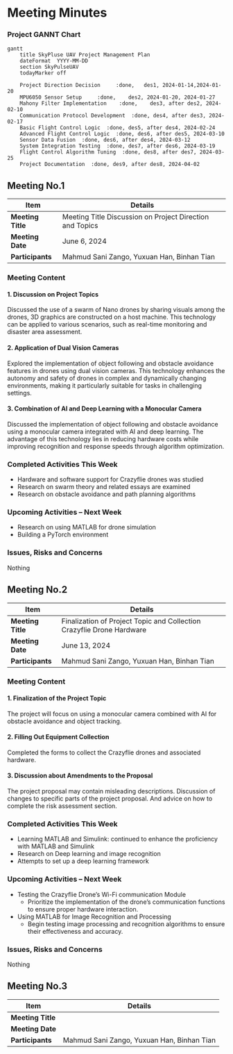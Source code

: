 # Meeting Minutes

### Project GANNT Chart

```mermaid
gantt
    title SkyPluse UAV Project Management Plan
    dateFormat  YYYY-MM-DD
    section SkyPulseUAV
	todayMarker off
	
    Project Direction Decision     :done,   des1, 2024-01-14,2024-01-20
    MPU6050 Sensor Setup     :done,    des2, 2024-01-20, 2024-01-27
    Mahony Filter Implementation    :done,    des3, after des2, 2024-02-10
    Communication Protocol Development  :done, des4, after des3, 2024-02-17
    Basic Flight Control Logic  :done, des5, after des4, 2024-02-24
    Advanced Flight Control Logic  :done, des6, after des5, 2024-03-10
    Sensor Data Fusion  :done, des6, after des4, 2024-03-12
    System Integration Testing  :done, des7, after des6, 2024-03-19
    Flight Control Algorithm Tuning  :done, des8, after des7, 2024-03-25
    Project Documentation  :done, des9, after des8, 2024-04-02
```

## Meeting No.1

| Item              | Details              |
| ----------------- | -------------------- |
| **Meeting Title** | Meeting Title	Discussion on Project Direction and Topics |
| **Meeting Date**  | June 6, 2024 |
| **Participants**  | Mahmud Sani Zango, Yuxuan Han, Binhan Tian  |

### Meeting Content

#### 1. Discussion on Project Topics
Discussed the use of a swarm of Nano drones by sharing visuals among the drones, 3D graphics are constructed on a host machine. This technology can be applied to various scenarios, such as real-time monitoring and disaster area assessment. 

#### 2.	Application of Dual Vision Cameras

Explored the implementation of object following and obstacle avoidance features in drones using dual vision cameras. This technology enhances the autonomy and safety of drones in complex and dynamically changing environments, making it particularly suitable for tasks in challenging settings. 

#### 3.	Combination of AI and Deep Learning with a Monocular Camera

Discussed the implementation of object following and obstacle avoidance using a monocular camera integrated with AI and deep learning. The advantage of this technology lies in reducing hardware costs while improving recognition and response speeds through algorithm optimization. 

### Completed Activities This Week

- Hardware and software support for Crazyflie drones was studied
- Research on swarm theory and related essays are examined
- Research on obstacle avoidance and path planning algorithms

### Upcoming Activities – Next Week

- Research on using MATLAB for drone simulation
- Building a PyTorch environment

### Issues, Risks and Concerns

Nothing

## Meeting No.2

| Item     | Details              |
| -------- | -------------------- |
| **Meeting Title** | Finalization of Project Topic and Collection Crazyflie Drone Hardware |
| **Meeting Date**  | June 13, 2024 |
| **Participants**  | Mahmud Sani Zango, Yuxuan Han, Binhan Tian |

### Meeting Content

#### 1. Finalization of the Project Topic 
The project will focus on using a monocular camera combined with AI for obstacle avoidance and object tracking. 

#### 2. Filling Out Equipment Collection
Completed the forms to collect the Crazyflie drones and associated hardware. 

#### 3. Discussion about Amendments to the Proposal
The project proposal may contain misleading descriptions. Discussion of changes to specific parts of the project proposal. And advice on how to complete the risk assessment section. 

### Completed Activities This Week

- Learning MATLAB and Simulink: continued to enhance the proficiency with MATLAB and Simulink
- Research on Deep learning and image recognition
- Attempts to set up a deep learning framework

### Upcoming Activities – Next Week

- Testing the Crazyflie Drone’s Wi-Fi communication Module
    - Prioritize the implementation of the drone’s communication functions to ensure proper hardware interaction. 
- Using MATLAB for Image Recognition and Processing
    - Begin testing image processing and recognition algorithms to ensure their effectiveness and accuracy. 

### Issues, Risks and Concerns

Nothing

## Meeting No.3

| Item              | Details              |
| ----------------- | -------------------- |
| **Meeting Title** |  |
| **Meeting Date**  |  |
| **Participants**  | Mahmud Sani Zango, Yuxuan Han, Binhan Tian  |
